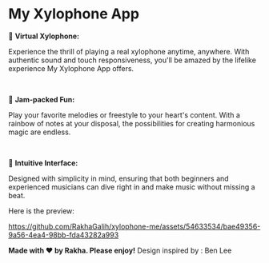 # My Xylophone App
🎹 <b>Virtual Xylophone:</b>

Experience the thrill of playing a real xylophone anytime, anywhere. With authentic sound and touch responsiveness, you'll be amazed by the lifelike experience My Xylophone App offers.

<br>

🎼 <b>Jam-packed Fun: </b>

Play your favorite melodies or freestyle to your heart's content. With a rainbow of notes at your disposal, the possibilities for creating harmonious magic are endless.

<br>

📱 <b>Intuitive Interface: </b>

Designed with simplicity in mind, ensuring that both beginners and experienced musicians can dive right in and make music without missing a beat.


Here is the preview:

https://github.com/RakhaGalih/xylophone-me/assets/54633534/bae49356-9a56-4ea4-98bb-fda43282a993

<b>Made with ❤️ by Rakha. Please enjoy!</b>
Design inspired by : Ben Lee
